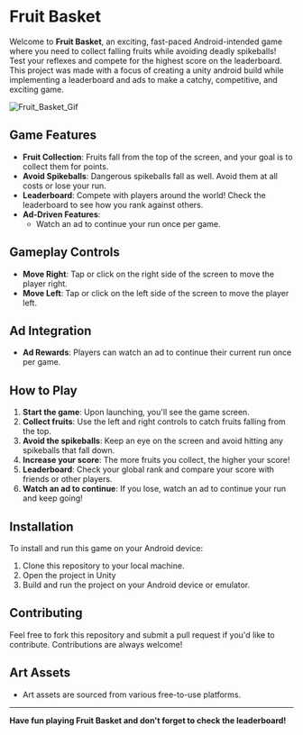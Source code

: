 # Fruit Basket

Welcome to **Fruit Basket**, an exciting, fast-paced Android-intended game where you need to collect falling fruits while avoiding deadly spikeballs! Test your reflexes and compete for the highest score on the leaderboard. 
This project was made with a focus of creating a unity android build while implementing a leaderboard and ads to make a catchy, competitive, and exciting game.

![Fruit_Basket_Gif](https://github.com/user-attachments/assets/ae722cbd-63e3-47e6-8453-d8f6f987735c)

## Game Features
- **Fruit Collection**: Fruits fall from the top of the screen, and your goal is to collect them for points.
- **Avoid Spikeballs**: Dangerous spikeballs fall as well. Avoid them at all costs or lose your run.
- **Leaderboard**: Compete with players around the world! Check the leaderboard to see how you rank against others.
- **Ad-Driven Features**:
  - Watch an ad to continue your run once per game.
  
## Gameplay Controls
- **Move Right**: Tap or click on the right side of the screen to move the player right.
- **Move Left**: Tap or click on the left side of the screen to move the player left.

## Ad Integration
- **Ad Rewards**: Players can watch an ad to continue their current run once per game.

## How to Play
1. **Start the game**: Upon launching, you'll see the game screen.
2. **Collect fruits**: Use the left and right controls to catch fruits falling from the top.
3. **Avoid the spikeballs**: Keep an eye on the screen and avoid hitting any spikeballs that fall down.
4. **Increase your score**: The more fruits you collect, the higher your score!
5. **Leaderboard**: Check your global rank and compare your score with friends or other players.
6. **Watch an ad to continue**: If you lose, watch an ad to continue your run and keep going!

## Installation
To install and run this game on your Android device:
1. Clone this repository to your local machine.
2. Open the project in Unity
3. Build and run the project on your Android device or emulator.

## Contributing
Feel free to fork this repository and submit a pull request if you'd like to contribute. Contributions are always welcome!

## Art Assets
- Art assets are sourced from various free-to-use platforms.

---

**Have fun playing Fruit Basket and don't forget to check the leaderboard!**
